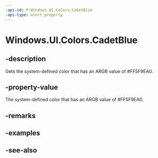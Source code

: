 ```yaml
---
-api-id: P:Windows.UI.Colors.CadetBlue
-api-type: winrt property
---
```


<!-- Property syntax
public Windows.UI.Color CadetBlue { get; }
-->

# Windows.UI.Colors.CadetBlue

## -description

Gets the system-defined color that has an ARGB value of #FF5F9EA0.



## -property-value

The system-defined color that has an ARGB value of #FF5F9EA0.

## -remarks

## -examples

## -see-also
